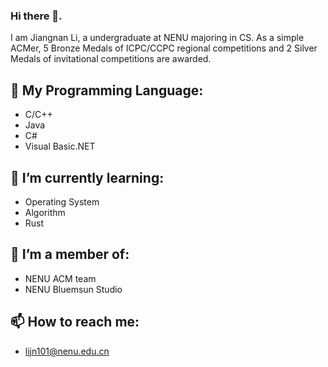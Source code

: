 ### Hi there 👋.
I am Jiangnan Li, a undergraduate at NENU majoring in CS.
As a simple ACMer, 5 Bronze Medals of ICPC/CCPC regional competitions and 2 Silver Medals of invitational competitions are awarded.
 
## 🔭 My Programming Language:
- C/C++
- Java
- C#
- Visual Basic.NET

## 🌱 I’m currently learning:
- Operating System
- Algorithm
- Rust

## 👯 I’m a member of:
- NENU ACM team
- NENU Bluemsun Studio

## 📫 How to reach me: 
- lijn101@nenu.edu.cn

